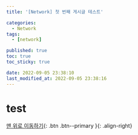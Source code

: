 ```yaml
---
title: '[Network] 첫 번째 게시글 테스트'

categories:
  - Network
tags:
  - [network]

published: true
toc: true
toc_sticky: true

date: 2022-09-05 23:38:10
last_modified_at: 2022-09-05 23:38:16
---
```


# test

[맨 위로 이동하기](#){: .btn .btn--primary }{: .align-right}
